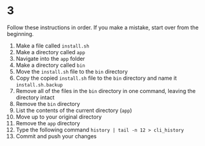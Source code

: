 # 3

Follow these instructions in order. If you make a mistake, start over from the beginning.

1. Make a file called `install.sh`
1. Make a directory called `app`
1. Navigate into the `app` folder
1. Make a directory called `bin`
1. Move the `install.sh` file to the `bin` directory
1. Copy the copied `install.sh` file to the `bin` directory and name it `install.sh.backup` 
1. Remove all of the files in the `bin` directory in one command, leaving the directory intact
1. Remove the `bin` directory
1. List the contents of the current directory (`app`)
1. Move up to your original directory
1. Remove the `app` directory
1. Type the following command `history | tail -n 12 > cli_history`
1. Commit and push your changes

